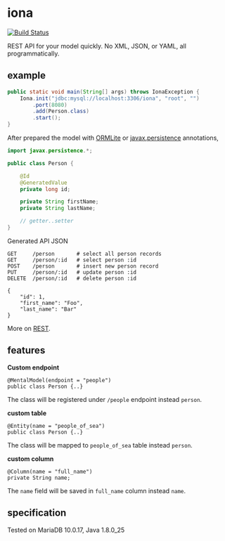 iona
=====

[![Build Status][travis-img]][travis-url]

[travis-img]: http://img.shields.io/travis/drabiter/iona.svg?style=flat-square
[travis-url]: https://travis-ci.org/drabiter/iona

REST API for your model quickly. No XML, JSON, or YAML, all programmatically.

## example

```java
public static void main(String[] args) throws IonaException {
    Iona.init("jdbc:mysql://localhost:3306/iona", "root", "")
        .port(8080)
        .add(Person.class)
        .start();
}
```
After prepared the model with [ORMLite](http://ormlite.com/javadoc/ormlite-core/doc-files/ormlite_2.html#Local-Annotations) or [javax.persistence](http://ormlite.com/javadoc/ormlite-core/doc-files/ormlite_2.html#Javax-Persistence-Annotations) annotations,
```java
import javax.persistence.*;

public class Person {

    @Id
    @GeneratedValue
    private long id;

    private String firstName;
    private String lastName;

    // getter..setter
}
```
Generated API JSON
```
GET     /person       # select all person records
GET     /person/:id   # select person :id
POST    /person       # insert new person record
PUT     /person/:id   # update person :id
DELETE  /person/:id   # delete person :id

{
    "id": 1,
    "first_name": "Foo",
    "last_name": "Bar"
}
```
More on [REST](https://github.com/drabiter/iona/wiki/REST-Specification).

## features

**Custom endpoint**
```
@MentalModel(endpoint = "people")
public class Person {..}
```
The class will be registered under `/people` endpoint instead `person`.

**custom table**
```
@Entity(name = "people_of_sea")
public class Person {..}
```
The class will be mapped to `people_of_sea` table instead `person`.

**custom column**
```
@Column(name = "full_name")
private String name;
```
The `name` field will be saved in `full_name` column instead `name`.

## specification

Tested on MariaDB 10.0.17, Java 1.8.0_25
